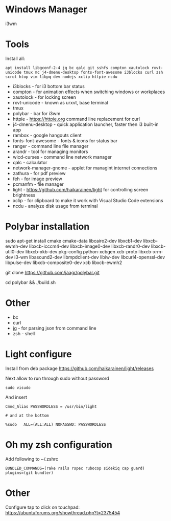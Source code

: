 # Windows Manager

i3wm

# Tools

Install all:

```
apt install libgconf-2-4 jq bc qalc git sshfs compton xautolock rxvt-unicode tmux mc j4-dmenu-desktop fonts-font-awesome i3blocks curl zsh scrot htop vim libpq-dev nodejs xclip httpie ncdu
```

* i3blocks - for i3 bottom bar status
* compton - for animation effects when switching windows or workplaces
* xautolock - for locking screen
* rxvt-unicode - known as urxvt, base terminal
* tmux
* polybar - bar for i3wm 
* httpie - https://httpie.org command line replacement for curl
* j4-dmenu-desktop - quick application launcher, faster then i3 built-in app
* rambox - google hangouts client
* fonts-font-awesome - fonts & icons for status bar
* ranger - command line file manager
* arandr - tool for managing monitors
* wicd-curses - command line network manager
* qalc - calculator
* network-manager-gnome - applet for managint internet connections
* zathura - for pdf preview
* feh - for image preview
* pcmanfm - file manager
* light - https://github.com/haikarainen/light for controlling screen brightness
* xclip - for clipboard to make it work with Visual Studio Code extensions
* ncdu - analyze disk usage from terminal

# Polybar installation

sudo apt-get install cmake cmake-data libcairo2-dev libxcb1-dev libxcb-ewmh-dev libxcb-icccm4-dev libxcb-image0-dev libxcb-randr0-dev libxcb-util0-dev libxcb-xkb-dev pkg-config python-xcbgen xcb-proto libxcb-xrm-dev i3-wm libasound2-dev libmpdclient-dev libiw-dev libcurl4-openssl-dev libpulse-dev libxcb-composite0-dev xcb libxcb-ewmh2

git clone https://github.com/jaagr/polybar.git

cd polybar && ./build.sh

# Other

* bc
* curl
* jg - for parsing json from command line
* zsh - shell

# Light configure

Install from deb package https://github.com/haikarainen/light/releases

Next allow to run through sudo without password

```
sudo visudo

```

And insert

```
Cmnd_Alias PASSWORDLESS = /usr/bin/light

# and at the bottom

%sudo   ALL=(ALL:ALL) NOPASSWD: PASSWORDLESS
```

# Oh my zsh configuration

Add following to ~/.zshrc
```
BUNDLED_COMMANDS=(rake rails rspec rubocop sidekiq cap guard)
plugins=(git bundler)
```

# Other

Configure tap to click on touchpad: https://ubuntuforums.org/showthread.php?t=2375454
